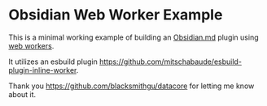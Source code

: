 # Obsidian Web Worker Example

This is a minimal working example of building an [Obsidian.md](https://obsidian.md/) plugin using [web workers](https://developer.mozilla.org/en-US/docs/Web/API/Web_Workers_API/Using_web_workers).

It utilizes an esbuild plugin https://github.com/mitschabaude/esbuild-plugin-inline-worker.

Thank you https://github.com/blacksmithgu/datacore for letting me know about it.
